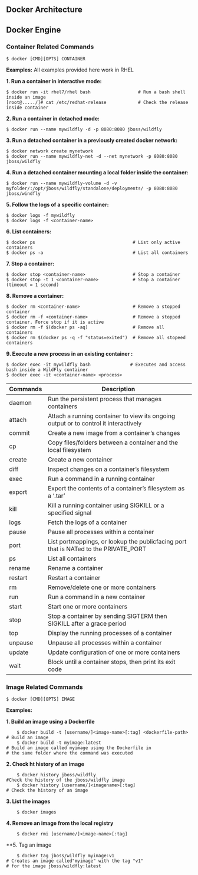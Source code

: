 ## Docker Architecture

## Docker Engine

### Container Related Commands
    $ docker [CMD][OPTS] CONTAINER
    
**Examples:**
    All examples provided here work in RHEL
    
**1. Run a container in interactive mode:**
     
    $ docker run -it rhel7/rhel bash                  # Run a bash shell inside an image
    [root@...../]# cat /etc/redhat-release            # Check the release inside container
    
 **2. Run a container in detached mode:**
      
    $ docker run --name mywildfly -d -p 8080:8080 jboss/wildfly
      
**3. Run a detached container in a previously created docker network:**
      
    $ docker network create mynetwork
    $ docker run --name mywildfly-net -d --net mynetwork -p 8080:8080 jboss/wildfly
      
**4. Run a detached container mounting a local folder inside the container:**
  
    $ docker run --name mywildfly-volume -d -v myfolder/:/opt/jboss/wildfly/standalone/deployments/ -p 8080:8080 jboss/windfly
      
**5. Follow the logs of a specific container:**
      
    $ docker logs -f mywildfly
    $ docker logs -f <container-name>
      
**6. List containers:**
      
    $ docker ps                                     # List only active containers
    $ docker ps -a                                  # List all containers
      
**7. Stop a container:**
     
    $ docker stop <container-name>                  # Stop a container
    $ docker stop -t 1 <container-name>             # Stop a container (timeout = 1 second)
      
**8. Remove a container:**
  
    $ docker rm <container-name>                    # Remove a stopped container
    $ docker rm -f <container-name>                 # Remove a stopped container. Force stop if it is active
    $ docker rm -f $(docker ps -aq)                 # Remove all containers
    $ docker rm $(docker ps -q -f "status=exited")  # Remove all stopeed containers
    
**9. Execute a new process in an existing container :**
    
    $ docker exec -it mywildfly bash               # Executes and access bash inside a WildFly container
    $ docker exec -it <container-name> <process>
       
| Commands | Description |
| --------- | ---------- |
| daemon        | Run the persistent process that manages containers |                                                              
| attach        | Attach a running container to view its ongoing output or to control it interactively |
| commit        | Create a new image from a container’s changes |
| cp            | Copy files/folders between a container and the local filesystem |
| create        | Create a new container |
| diff          | Inspect changes on a container’s filesystem |
|exec           | Run a command in a running container |
| export        | Export the contents of a container’s filesystem as a ‘.tar’|  archive |
| kill          | Kill a running container using SIGKILL or a specified signal |
| logs          | Fetch the logs of a container |
| pause         | Pause all processes within a container |
| port          | List portmappings, or lookup the publicfacing port that is NATed to the PRIVATE_PORT |
| ps            | List all containers |
| rename        | Rename a container |
| restart       | Restart a container |
| rm            | Remove/delete one or more containers |
| run           | Run a command in a new container |
| start         | Start one or more containers |
| stop          | Stop a container by sending SIGTERM then SIGKILL after a grace period |
| top           | Display the running processes of a container |
| unpause       | Unpause all processes within a container |
| update        | Update configuration of one or more containers |
| wait          | Block until a container stops, then print its exit code |


### Image Related Commands

    $ docker [CMD][OPTS] IMAGE
  
**Examples:**

**1. Build an image using a Dockerfile**

        $ docker build -t [username/]<image-name>[:tag] <dockerfile-path>       # Build an image
        $ docker build -t myimage:latest                                        # Build an image called myimage using the Dockerfile in                                                                                 # the same folder where the command was executed
**2. Check ht history of an image**
 
        $ docker history jboss/wildfly                                          #Check the history of the jboss/wildfly image
        $ docker history [username/]<imagename>[:tag]                           # Check the history of an image
        
**3. List the images**
    
        $ docker images
        
**4. Remove an image from the local registry**

        $ docker rmi [username/]<image-name>[:tag]
        
**5. Tag an image
    
        $ docker tag jboss/wildfly myimage:v1                                    # Creates an image called"myimage" with the tag "v1"                                                                                    # for the image jboss/wildfly:latest
        


